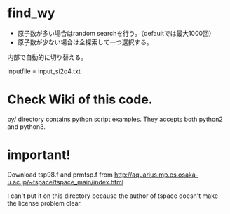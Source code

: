 # find\_wy

* 原子数が多い場合はrandom searchを行う。（defaultでは最大1000回）
* 原子数が少ない場合は全探索して一つ選択する。

内部で自動的に切り替える。

inputfile = input\_si2o4.txt 

# Check Wiki of this code.

py/ directory contains python script examples. 
They accepts both python2 and python3. 


# important!

Download tsp98.f and prmtsp.f from http://aquarius.mp.es.osaka-u.ac.jp/~tspace/tspace_main/index.html

I can't put it on this directory because the author of tspace doesn't make the license problem clear. 
